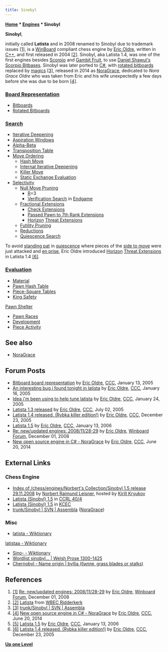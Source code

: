```yaml
---
title: Sinobyl
---
```

**[Home](Home "Home") \* [Engines](Engines "Engines") \* Sinobyl**


**Sinobyl**,   

initially called **Latista** and in 2008 renamed to Sinobyl due to trademark issues 
<a id="cite-note-1" href="#cite-ref-1">[1]</a>, 
is a [WinBoard](WinBoard "WinBoard") compliant chess engine by [Eric Oldre](Eric_Oldre "Eric Oldre"), written in [C++](Cpp "Cpp"), and first released in 2004 
<a id="cite-note-2" href="#cite-ref-2">[2]</a>. 
Sinobyl, aka Latista 1.4, was one of the first engines besides [Scorpio](Scorpio "Scorpio") and [Gambit Fruit](Gambit_Fruit "Gambit Fruit"), 
to use [Daniel Shawul's](Daniel_Shawul "Daniel Shawul") [Scorpio Bitbases](Scorpio_Bitbases "Scorpio Bitbases").
Sinobyl was later ported to [C#](C_sharp "C sharp"), with [rotated bitboards](Rotated_Bitboards "Rotated Bitboards") replaced by [magics](Magic_Bitboards "Magic Bitboards") <a id="cite-note-3" href="#cite-ref-3">[3]</a>, 
released in 2014 as [NoraGrace](NoraGrace "NoraGrace"), dedicated to *Nora Grace Oldre* who was taken from Eric and his wife unexpectedly a few days before she was due to be born <a id="cite-note-4" href="#cite-ref-4">[4]</a>.



### [Board Representation](Board_Representation "Board Representation")


* [Bitboards](Bitboards "Bitboards")
* [Rotated Bitboards](Rotated_Bitboards "Rotated Bitboards")


### [Search](Search "Search")


* [Iterative Deepening](Iterative_Deepening "Iterative Deepening")
* [Aspiration Windows](Aspiration_Windows "Aspiration Windows")
* [Alpha-Beta](Alpha-Beta "Alpha-Beta")
* [Transposition Table](Transposition_Table "Transposition Table")
* [Move Ordering](Move_Ordering "Move Ordering")
	+ [Hash Move](Hash_Move "Hash Move")
	+ [Internal Iterative Deepening](Internal_Iterative_Deepening "Internal Iterative Deepening")
	+ [Killer Move](Killer_Move "Killer Move")
	+ [Static Exchange Evaluation](Static_Exchange_Evaluation "Static Exchange Evaluation")
* [Selectivity](Selectivity "Selectivity")
	+ [Null Move Pruning](Null_Move_Pruning "Null Move Pruning")
		- [R](Depth_Reduction_R "Depth Reduction R")=3
		- [Verification Search](Null_Move_Pruning#ZugzwangVerification "Null Move Pruning") in [Endgame](Endgame "Endgame")
	+ [Fractional Extensions](Extensions#FractionalExtensions "Extensions")
		- [Check Extensions](Check_Extensions "Check Extensions")
		- [Passed Pawn to 7th Rank Extensions](Passed_Pawn_Extensions "Passed Pawn Extensions")
		- [Horizon](Horizon_Node "Horizon Node") [Threat Extensions](Mate_Threat_Extensions#Threat_Extensions "Mate Threat Extensions")
	+ [Futility Pruning](Futility_Pruning "Futility Pruning")
	+ [Reductions](Reductions "Reductions")
	+ [Quiescence Search](Quiescence_Search "Quiescence Search")


 To avoid [standing pat](Quiescence_Search#StandPat "Quiescence Search") in [quiescence](Quiescence_Search "Quiescence Search") where pieces of the [side to move](Side_to_move "Side to move") were just attacked and [en prise](En_prise "En prise"), Eric Oldre introduced [Horizon](Horizon_Node "Horizon Node") [Threat Extensions](Mate_Threat_Extensions#Threat_Extensions "Mate Threat Extensions") in Latista 1.4 <a id="cite-note-6" href="#cite-ref-6">[6]</a>.
### [Evaluation](Evaluation "Evaluation")


* [Material](Material "Material")
* [Pawn Hash Table](Pawn_Hash_Table "Pawn Hash Table")
* [Piece-Square Tables](Piece-Square_Tables "Piece-Square Tables")
* [King Safety](King_Safety "King Safety")


 [Pawn Shelter](King_Safety#PawnShield "King Safety")
* [Pawn Races](Pawn_Race "Pawn Race")
* [Development](Development "Development")
* [Piece Activity](Mobility "Mobility")


## See also


* [NoraGrace](NoraGrace "NoraGrace")


## Forum Posts


* [Bitboard board representation](https://www.stmintz.com/ccc/index.php?id=405590) by [Eric Oldre](Eric_Oldre "Eric Oldre"), [CCC](CCC "CCC"), January 13, 2005
* [An interesting bug i found tonight in latista](https://www.stmintz.com/ccc/index.php?id=405910) by [Eric Oldre](Eric_Oldre "Eric Oldre"), [CCC](CCC "CCC"), January 16, 2005
* [Idea i'm been using to help tune latista](https://www.stmintz.com/ccc/index.php?id=407347) by [Eric Oldre](Eric_Oldre "Eric Oldre"), [CCC](CCC "CCC"), January 24, 2005
* [Latista 1.3 released](https://www.stmintz.com/ccc/index.php?id=434691) by [Eric Oldre](Eric_Oldre "Eric Oldre"), [CCC](CCC "CCC"), July 02, 2005
* [Latista 1.4 released. (Rybka killer edition!)](https://www.stmintz.com/ccc/index.php?id=472863) by [Eric Oldre](Eric_Oldre "Eric Oldre"), [CCC](CCC "CCC"), December 23, 2005
* [Latista 1.5](https://www.stmintz.com/ccc/index.php?id=479324) by [Eric Oldre](Eric_Oldre "Eric Oldre"), [CCC](CCC "CCC"), January 13, 2006
* [Re: new/updated engines: 2008/11/28-29](http://www.open-aurec.com/wbforum/viewtopic.php?p=187799&start=1#p187822) by [Eric Oldre](Eric_Oldre "Eric Oldre"), [Winboard Forum](Computer_Chess_Forums "Computer Chess Forums"), December 01, 2008
* [New open source engine in C# - NoraGrace](http://www.talkchess.com/forum/viewtopic.php?t=52700) by [Eric Oldre](Eric_Oldre "Eric Oldre"), [CCC](CCC "CCC"), June 20, 2014


## External Links


### Chess Engine


* [Index of /chess/engines/Norbert's Collection/Sinobyl 1.5 release 29.11.2008](http://kirr.homeunix.org/chess/engines/Norbert%27s%20Collection/Sinobyl%201.5%20release%2029.11.2008/) by [Norbert Raimund Leisner](Norbert_Raimund_Leisner "Norbert Raimund Leisner"), hosted by [Kirill Kryukov](Kirill_Kryukov "Kirill Kryukov")
* [Latista (Sinobyl) 1.5](http://www.computerchess.org.uk/ccrl/404/cgi/engine_details.cgi?match_length=30&print=Details&each_game=1&eng=Latista%20%28Sinobyl%29%201.5#Latista_%28Sinobyl%29_1_5) in [CCRL 40/4](CCRL "CCRL")
* [Latista (Sinobyl) 1.5](http://kirill-kryukov.com/chess/kcec/cgi/engine_details.cgi?print=Details&each_game=1&eng=Latista%20%28Sinobyl%29%201.5) in [KCEC](KCEC "KCEC")
* [trunk/Sinobyl | SVN | Assembla](https://www.assembla.com/code/sinobyl/subversion/nodes/129/trunk/Sinobyl) ([NoraGrace](NoraGrace "NoraGrace"))


### Misc


* [latista - Wiktionary](http://en.wiktionary.org/wiki/latista)


 [latistaa - Wiktionary](http://en.wiktionary.org/wiki/latistaa)
* [Sino- - Wiktionary](http://en.wiktionary.org/wiki/Sino-)
* [Wordlist sinobyl... | Welsh Prose 1300-1425](http://www.rhyddiaithganoloesol.caerdydd.ac.uk/en/wordlist.php?prefix=sinobyl)
* [Chernobyl - Name origin | byllia (билля, grass blades or stalks)](https://en.wikipedia.org/wiki/Chernobyl#Name_origin)


## References


1. <a id="cite-ref-1" href="#cite-note-1">[1]</a> [Re: new/updated engines: 2008/11/28-29](http://www.open-aurec.com/wbforum/viewtopic.php?p=187799&start=1#p187822) by [Eric Oldre](Eric_Oldre "Eric Oldre"), [Winboard Forum](Computer_Chess_Forums "Computer Chess Forums"), December 01, 2008
2. <a id="cite-ref-2" href="#cite-note-2">[2]</a> [Latista](http://wbec-ridderkerk.nl/html/details1/Latista.html) from [WBEC Ridderkerk](WBEC "WBEC")
3. <a id="cite-ref-3" href="#cite-note-3">[3]</a> [trunk/Sinobyl | SVN | Assembla](https://www.assembla.com/code/sinobyl/subversion/nodes/129/trunk/Sinobyl)
4. <a id="cite-ref-4" href="#cite-note-4">[4]</a> [New open source engine in C# - NoraGrace](http://www.talkchess.com/forum/viewtopic.php?t=52700) by [Eric Oldre](Eric_Oldre "Eric Oldre"), [CCC](CCC "CCC"), June 20, 2014
5. <a id="cite-ref-5" href="#cite-note-5">[5]</a> [Latista 1.5](https://www.stmintz.com/ccc/index.php?id=479324) by [Eric Oldre](Eric_Oldre "Eric Oldre"), [CCC](CCC "CCC"), January 13, 2006
6. <a id="cite-ref-6" href="#cite-note-6">[6]</a> [Latista 1.4 released. (Rybka killer edition!)](https://www.stmintz.com/ccc/index.php?id=472863) by [Eric Oldre](Eric_Oldre "Eric Oldre"), [CCC](CCC "CCC"), December 23, 2005

**[Up one Level](Engines "Engines")**







 
